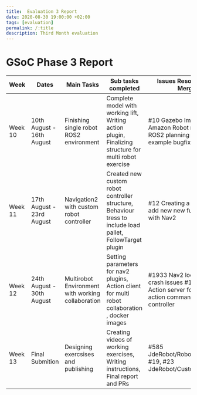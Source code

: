 ```yaml
---
title:  Evaluation 3 Report
date: 2020-08-30 19:00:00 +02:00
tags: [evaluation]
permalink: /:title
description: Third Month evaluation
---
```

# GSoC Phase 3 Report


| Week    | Dates                     | Main Tasks                                        | Sub tasks completed                                                                                        | Issues Resolved / PRs Merged                                                                                      | Blog            | Published URL                                                                    |
|---------|---------------------------|---------------------------------------------------|------------------------------------------------------------------------------------------------------------|-------------------------------------------------------------------------------------------------------------------|-----------------|----------------------------------------------------------------------------------|
| Week 10 | 10th August - 16th August | Finishing single robot ROS2 environment           | Complete model with working lift, Writing action plugin,  Finalizing structure for multi robot  exercise    | #10 Gazebo Import #7 ROS2 Amazon Robot model #1 ROS2 planning system example bugfix                               | 2x!             | https://theroboticsclub.github.io/colab-gsoc2020-Shreyas_Gokhale/two-x           |
| Week 11 | 17th August - 23rd August | Navigation2 with custom robot controller          | Created new custom robot controller structure, Behaviour tress to include load pallet, FollowTarget plugin | #12 Creating a framework to add new new functionality with Nav2                                                   | Behaviour Trees | https://theroboticsclub.github.io/colab-gsoc2020-Shreyas_Gokhale/behaviour-trees |
| Week 12 | 24th August - 30th August | Multirobot Environment with working collaboration | Setting parameters for nav2 plugins, Action client for multi robot collaboration , docker images           | #1933 Nav2 local_costmap crash issues #11 Separate Action server for issuing action commands for robot controller | JdeMultiBot     | https://theroboticsclub.github.io/colab-gsoc2020-Shreyas_Gokhale/jde-multibot    |
| Week 13 | Final Submition           | Designing exercsises and publishing               | Creating videos of working exercises, Writing instructions, Final report and PRs                           | #585 JdeRobot/RoboticsAcademy, #19, #23  JdeRobot/CustomRobots                                                    |                 |                                                                                  |